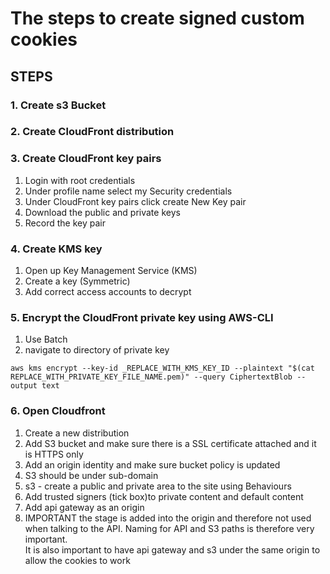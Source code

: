 # The steps to create signed custom cookies

## STEPS

### 1. Create s3 Bucket

### 2. Create CloudFront distribution

### 3. Create CloudFront key pairs

1. Login with root credentials
2. Under profile name select my Security credentials
3. Under CloudFront key pairs click create New Key pair
4. Download the public and private keys
5. Record the key pair 

### 4. Create KMS key

1. Open up Key Management Service (KMS)
2. Create a key (Symmetric)
3. Add correct access accounts to decrypt

### 5. Encrypt the CloudFront private key using AWS-CLI
1. Use Batch
2. navigate to directory of private key
```shell script
aws kms encrypt --key-id _REPLACE_WITH_KMS_KEY_ID --plaintext "$(cat REPLACE_WITH_PRIVATE_KEY_FILE_NAME.pem)" --query CiphertextBlob --output text
```

### 6. Open Cloudfront
1. Create a new distribution
2. Add S3 bucket and make sure there is a SSL certificate attached and it is HTTPS only
3. Add an origin identity and make sure bucket policy is updated
4. S3 should be under sub-domain
5. s3 - create a public and private area to the site using Behaviours
6. Add trusted signers (tick box)to private content and default content
7. Add api gateway as an origin
8. IMPORTANT the stage is added into the origin and therefore not used when talking to the API. Naming for API and S3 paths is therefore very important.  
It is also important to have api gateway and s3 under the same origin to allow the cookies to work

